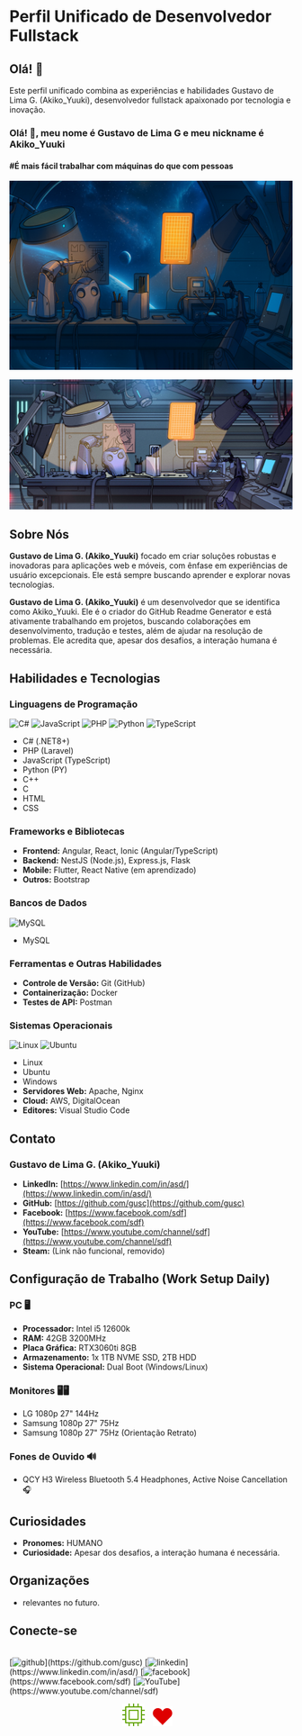 # Perfil Unificado de Desenvolvedor Fullstack

## Olá! 👋

Este perfil unificado combina as experiências e habilidades Gustavo de Lima G. (Akiko_Yuuki), desenvolvedor fullstack apaixonado por tecnologia e inovação.

### Olá! 👋, meu nome é Gustavo de Lima G e meu nickname é Akiko_Yuuki
#### #É mais fácil trabalhar com máquinas do que com pessoas

![Sou o criador do GitHub Readme Generator](https://github.com/Gustavo-de-Lima-G-000-Akiko-Yuuuki/Gustavo-de-Lima-G-000-Akiko-Yuuuki/blob/main/a54a6421-804e-419f-a4ff-b113bfe5de8a.png)

![Sou o criador do GitHub Readme Generator](https://github.com/Gustavo-de-Lima-G-000-Akiko-Yuuuki/Gustavo-de-Lima-G-000-Akiko-Yuuuki/blob/main/img_6.jpg)

## Sobre Nós

**Gustavo de Lima G. (Akiko_Yuuki)** focado em criar soluções robustas e inovadoras para aplicações web e móveis, com ênfase em experiências de usuário excepcionais. Ele está sempre buscando aprender e explorar novas tecnologias.

**Gustavo de Lima G. (Akiko_Yuuki)** é um desenvolvedor que se identifica como Akiko_Yuuki. Ele é o criador do GitHub Readme Generator e está ativamente trabalhando em projetos, buscando colaborações em desenvolvimento, tradução e testes, além de ajudar na resolução de problemas. Ele acredita que, apesar dos desafios, a interação humana é necessária.

## Habilidades e Tecnologias

### Linguagens de Programação

![C#](https://img.shields.io/badge/C%23-239120?style=for-the-badge&logo=c-sharp&logoColor=white)
![JavaScript](https://img.shields.io/badge/javascript-%23323330.svg?style=for-the-badge&logo=javascript&logoColor=%23F7DF1E)
![PHP](https://img.shields.io/badge/php-%23777BB4.svg?style=for-the-badge&logo=php&logoColor=white)
![Python](https://img.shields.io/badge/python-3670A0?style=for-the-badge&logo=python&logoColor=ffdd54)
![TypeScript](https://img.shields.io/badge/typescript-3670A0?style=for-the-badge&logo=typescript&logoColor=ffffff)

- C# (.NET8+)
- PHP (Laravel)
- JavaScript (TypeScript)
- Python (PY)
- C++
- C
- HTML
- CSS

### Frameworks e Bibliotecas

- **Frontend:** Angular, React, Ionic (Angular/TypeScript)
- **Backend:** NestJS (Node.js), Express.js, Flask
- **Mobile:** Flutter, React Native (em aprendizado)
- **Outros:** Bootstrap

### Bancos de Dados

![MySQL](https://img.shields.io/badge/mysql-%2300f.svg?style=for-the-badge&logo=mysql&logoColor=white)


- MySQL

### Ferramentas e Outras Habilidades

- **Controle de Versão:** Git (GitHub)
- **Containerização:** Docker
- **Testes de API:** Postman
### Sistemas Operacionais

![Linux](https://img.shields.io/badge/Linux-FCC624?style=for-the-badge&logo=linux&logoColor=black)
![Ubuntu](https://img.shields.io/badge/Ubuntu-E95420?style=for-the-badge&logo=ubuntu&logoColor=white)

- Linux
- Ubuntu
- Windows
- **Servidores Web:** Apache, Nginx
- **Cloud:** AWS, DigitalOcean
- **Editores:** Visual Studio Code

## Contato

### Gustavo de Lima G. (Akiko_Yuuki)

- **LinkedIn:** [https://www.linkedin.com/in/asd/](https://www.linkedin.com/in/asd/)
- **GitHub:** [https://github.com/gusc](https://github.com/gusc)
- **Facebook:** [https://www.facebook.com/sdf](https://www.facebook.com/sdf)
- **YouTube:** [https://www.youtube.com/channel/sdf](https://www.youtube.com/channel/sdf)
- **Steam:** (Link não funcional, removido)

## Configuração de Trabalho (Work Setup Daily)


### PC 🖥️

- **Processador:** Intel i5 12600k
- **RAM:** 42GB 3200MHz
- **Placa Gráfica:** RTX3060ti 8GB
- **Armazenamento:** 1x 1TB NVME SSD, 2TB HDD 
- **Sistema Operacional:** Dual Boot (Windows/Linux)

### Monitores 🖥️🖥️

- LG 1080p 27" 144Hz
- Samsung 1080p 27" 75Hz
- Samsung 1080p 27" 75Hz (Orientação Retrato)

### Fones de Ouvido 🔊

- QCY H3 Wireless Bluetooth 5.4 Headphones, Active Noise Cancellation 🎧

## Curiosidades

- **Pronomes:** HUMANO
- **Curiosidade:** Apesar dos desafios, a interação humana é necessária.



## Organizações

- relevantes no futuro.



## Conecte-se

<x align="center">
</br>
[<img src='https://cdn.jsdelivr.net/npm/simple-icons@3.0.1/icons/github.svg' alt='github' height='40'>](https://github.com/gusc)  [<img src='https://cdn.jsdelivr.net/npm/simple-icons@3.0.1/icons/linkedin.svg' alt='linkedin' height='40'>](https://www.linkedin.com/in/asd/)  [<img src='https://cdn.jsdelivr.net/npm/simple-icons@3.0.1/icons/facebook.svg' alt='facebook' height='40'>](https://www.facebook.com/sdf)  [<img src='https://cdn.jsdelivr.net/npm/simple-icons@3.0.1/icons/youtube.svg' alt='YouTube' height='40'>](https://www.youtube.com/channel/sdf)  

<a href='https://docs.github.com/en/developers'><img src='https://raw.githubusercontent.com/acervenky/animated-github-badges/master/assets/devbadge.gif' width='40' height='40'></a> <a href='https://docs.github.com/en/github/supporting-the-open-source-community-with-github-sponsors'><img src='https://raw.githubusercontent.com/acervenky/animated-github-badges/master/assets/sponsorbadge.gif' width='35' height='35'></a> 
</br>

</x>


